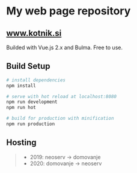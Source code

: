 # My web page repository  

## www.kotnik.si  
Builded with Vue.js 2.x and Bulma. Free to use.

> 
## Build Setup

``` bash
# install dependencies
npm install

# serve with hot reload at localhost:8080
npm run development
npm run hot

# build for production with minification
npm run production
```

## Hosting
>- 2019: neoserv -> domovanje  
>- 2020: domovanje -> neoserv
